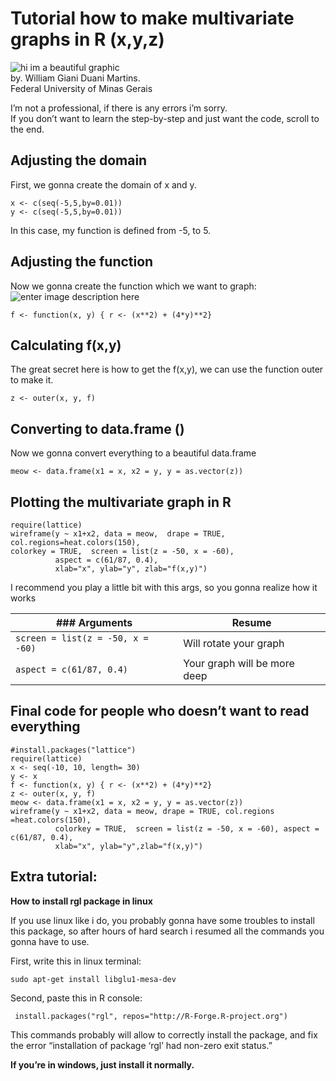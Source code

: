 <!DOCTYPE html>
<html>


<body class="stackedit">
  <div class="stackedit__html"><h1 id="tutorial-how-to-make-multivariate-graphs-in-r-xyz">Tutorial how to make multivariate graphs in R (x,y,z)</h1>
<p><img src="https://i.imgur.com/UGLMSsB.png" alt="hi im a beautiful graphic"><br>
by. William Giani Duani Martins.<br>
Federal University of Minas Gerais</p>
<p>I’m not a professional, if there is any errors i’m sorry.<br>
If you don’t want to learn the step-by-step and just want the code, scroll to the end.</p>
<h2 id="adjusting-the-domain">Adjusting the domain</h2>
<p>First, we gonna create the domain of x and y.</p>
<pre><code>x &lt;- c(seq(-5,5,by=0.01))
y &lt;- c(seq(-5,5,by=0.01))
</code></pre>
<p>In this case, my function is defined from -5, to 5.</p>
<h2 id="adjusting-the-function">Adjusting the function</h2>
<p>Now we gonna create the function which we want to graph:<br>
<img src="https://i.imgur.com/7oC8uJD.gif" alt="enter image description here"></p>
<pre><code>f &lt;- function(x, y) { r &lt;- (x**2) + (4*y)**2}
</code></pre>
<h2 id="calculating-fxy">Calculating f(x,y)</h2>
<p>The great secret here is how to get the f(x,y), we can use the function outer to make it.</p>
<pre><code>z &lt;- outer(x, y, f)
</code></pre>
<h2 id="converting-to-data.frame-">Converting to data.frame ()</h2>
<p>Now we gonna convert everything to a beautiful data.frame</p>
<pre><code>meow &lt;- data.frame(x1 = x, x2 = y, y = as.vector(z))
</code></pre>
<h2 id="plotting-the-multivariate-graph-in-r">Plotting the multivariate graph in R</h2>
<pre><code>require(lattice)
wireframe(y ~ x1+x2, data = meow,  drape = TRUE, col.regions=heat.colors(150),
colorkey = TRUE,  screen = list(z = -50, x = -60), 
          aspect = c(61/87, 0.4),
          xlab="x", ylab="y", zlab="f(x,y)")
</code></pre>
<p>I recommend you play a little bit with this args, so you gonna realize how it works</p>

<table>
<thead>
<tr>
<th>### Arguments</th>
<th>Resume</th>
</tr>
</thead>
<tbody>
<tr>
<td><code>screen = list(z = -50, x = -60)</code></td>
<td>Will rotate your graph</td>
</tr>
<tr>
<td><code>aspect = c(61/87, 0.4)</code></td>
<td>Your graph will be more deep</td>
</tr>
</tbody>
</table><h2 id="final-code-for-people-who-doesnt-want-to-read-everything">Final code for people who doesn’t want to read everything</h2>
<pre><code>#install.packages("lattice")
require(lattice)
x &lt;- seq(-10, 10, length= 30)
y &lt;- x
f &lt;- function(x, y) { r &lt;- (x**2) + (4*y)**2}
z &lt;- outer(x, y, f)
meow &lt;- data.frame(x1 = x, x2 = y, y = as.vector(z))
wireframe(y ~ x1+x2, data = meow, drape = TRUE, col.regions =heat.colors(150),
          colorkey = TRUE,  screen = list(z = -50, x = -60), aspect = c(61/87, 0.4),
          xlab="x", ylab="y",zlab="f(x,y)")
</code></pre>
<h2 id="extra-tutorial">Extra tutorial:</h2>
<p><strong>How to install rgl package in linux</strong></p>
<p>If you use linux like i do, you probably gonna have some troubles to install this package, so after hours of hard search i resumed all the commands you gonna have to use.</p>
<p>First, write this in linux terminal:</p>
<pre><code>sudo apt-get install libglu1-mesa-dev
</code></pre>
<p>Second, paste this in R console:</p>
<pre><code> install.packages("rgl", repos="http://R-Forge.R-project.org")
</code></pre>
<p>This commands probably will allow to correctly install the package, and fix the error “installation of package ‘rgl’ had non-zero exit status.”</p>
<p><strong>If you’re in windows, just install it normally.</strong></p>
</div>
</body>

</html>
